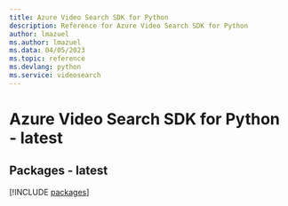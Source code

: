 ```yaml
---
title: Azure Video Search SDK for Python
description: Reference for Azure Video Search SDK for Python
author: lmazuel
ms.author: lmazuel
ms.data: 04/05/2023
ms.topic: reference
ms.devlang: python
ms.service: videosearch
---
```

# Azure Video Search SDK for Python - latest
## Packages - latest
[!INCLUDE [packages](video-search-index.md)]